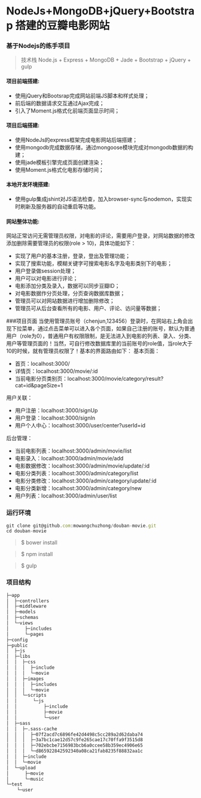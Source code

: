 

# NodeJs+MongoDB+jQuery+Bootstrap 搭建的豆瓣电影网站


### 基于Nodejs的练手项目
> 技术栈 Node.js + Express + MongoDB + Jade + Bootstrap + jQuery + gulp


####   项目前端搭建:
* 使用jQuery和Bootsrap完成网站前端JS脚本和样式处理；
* 前后端的数据请求交互通过Ajax完成；
* 引入了Moment.js格式化前端页面显示时间；
#### 项目后端搭建:
* 使用NodeJs的express框架完成电影网站后端搭建；
* 使用mongodb完成数据存储，通过mongoose模块完成对mongodb数据的构建；
* 使用jade模板引擎完成页面创建渲染；
* 使用Moment.js格式化电影存储时间；
#### 本地开发环境搭建:
* 使用gulp集成jshint对JS语法检查，加入browser-sync与nodemon，实现实时刷新及服务器的自动重启等功能。
#### 网站整体功能:
网站正常访问无需管理员权限，对电影的评论，需要用户登录，对网站数据的修改添加删除需要管理员的权限(role > 10)，具体功能如下：
* 实现了用户的基本注册，登录，登出及管理功能；
* 实现了搜索功能，模糊关键字可搜索电影名字及电影类别下的电影；
* 用户登录做session处理；
* 用户可以对电影进行评论；
* 电影添加分类及录入，数据可以同步豆瓣ID；
* 对电影数据作分页处理，分页查询数据库数据；
* 管理员可以对网站数据进行增加删除修改；
* 管理员可从后台查看所有的电影、用户、评论、访问量等数据；

###项目页面
当使用管理员账号（chenjun,123456）登录时，在网站右上角会出现下拉菜单，通过点击菜单可以进入各个页面，如果自己注册的账号，默认为普通用户（role为0），普通用户有权限限制，是无法进入到电影的列表、录入、分类、用户等管理页面的！当然，可自行修改数据库里的当前账号的role值，当role大于10的时候，就有管理员权限了！基本的界面路由如下：
基本页面：
* 首页：localhost:3000/
* 详情页：localhost:3000/movie/:id
* 当前电影分页类别页：localhost:3000/movie/category/result?cat=id&pageSize=1

用户关联：

* 用户注册：localhost:3000/signUp
* 用户登录：localhost:3000/signIn
* 用户个人中心：localhost:3000/user/center?userId=id

后台管理：

* 当前电影列表：localhost:3000/admin/movie/list
* 电影录入：localhost:3000/admin/movie/add
* 电影数据修改：localhost:3000/admin/movie/update/:id
* 电影分类列表：localhost:3000/admin/category/list
* 电影分类修改：localhost:3000/admin/category/update/:id
* 电影分类新增：localhost:3000/admin/category/new
* 用户列表：localhost:3000/admin/user/list

### 运行环境
```javascript
git clone git@github.com:mowangchuzhong/douban-movie.git
cd douban-movie
```

> $ bower install

> $ npm install

> $ gulp


### 项目结构
``` bash
├─app
│  ├─controllers
│  ├─middleware
│  ├─models
│  ├─schemas
│  └─views
│      ├─includes
│      └─pages
├─config
├─public
│  ├─js
│  ├─libs
│  │  ├─css
│  │  │  ├─include
│  │  │  └─movie
│  │  ├─images
│  │  │  ├─includes
│  │  │  └─movie
│  │  └─scripts
│  │      └─js
│  │          ├─include
│  │          ├─movie
│  │          └─user
│  ├─sass
│  │  ├─.sass-cache
│  │  │  ├─07f2acd7c6896fe42d4498c5cc289a2d62daba74
│  │  │  ├─3a7bc1cae12d57c9fe265cae17c70ffa9f3515d8
│  │  │  ├─702ebcbe7156983bcb6a0ccee58b359ec4906e65
│  │  │  └─d865922842592340a08ca21fab8235f88832aa1c
│  │  ├─include
│  │  └─movie
│  └─upload
│      ├─movie
│      └─music
└─test
    └─user
```

